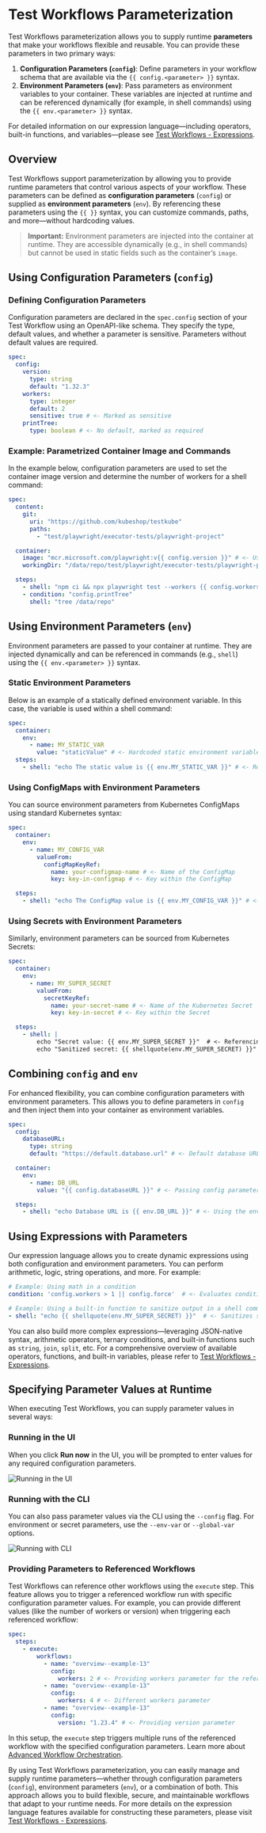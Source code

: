 # Test Workflows Parameterization

Test Workflows parameterization allows you to supply runtime **parameters** that make your workflows flexible and reusable. You can provide these parameters in two primary ways:

1. **Configuration Parameters (`config`)**: Define parameters in your workflow schema that are available via the `{{ config.<parameter> }}` syntax.
2. **Environment Parameters (`env`)**: Pass parameters as environment variables to your container. These variables are injected at runtime and can be referenced dynamically (for example, in shell commands) using the `{{ env.<parameter> }}` syntax.

For detailed information on our expression language—including operators, built-in functions, and variables—please see [Test Workflows - Expressions](./test-workflows-expressions).

## Overview

Test Workflows support parameterization by allowing you to provide runtime parameters that control various aspects of your workflow. These parameters can be defined as **configuration parameters** (`config`) or supplied as **environment parameters** (`env`). By referencing these parameters using the `{{ }}` syntax, you can customize commands, paths, and more—without hardcoding values.

> **Important:** Environment parameters are injected into the container at runtime. They are accessible dynamically (e.g., in shell commands) but cannot be used in static fields such as the container’s `image`.

## Using Configuration Parameters (`config`)

### Defining Configuration Parameters

Configuration parameters are declared in the `spec.config` section of your Test Workflow using an OpenAPI-like schema. They specify the type, default values, and whether a parameter is sensitive. Parameters without default values are required.

```yaml
spec:
  config:
    version:
      type: string
      default: "1.32.3"
    workers:
      type: integer
      default: 2
      sensitive: true # <- Marked as sensitive
    printTree:
      type: boolean # <- No default, marked as required
```

### Example: Parametrized Container Image and Commands

In the example below, configuration parameters are used to set the container image version and determine the number of workers for a shell command:

```yaml
spec:
  content:
    git:
      uri: "https://github.com/kubeshop/testkube"
      paths:
        - "test/playwright/executor-tests/playwright-project"

  container:
    image: "mcr.microsoft.com/playwright:v{{ config.version }}" # <- Using config parameter for version
    workingDir: "/data/repo/test/playwright/executor-tests/playwright-project"

  steps:
    - shell: "npm ci && npx playwright test --workers {{ config.workers }}" # <- Using config parameter for workers
    - condition: "config.printTree"
      shell: "tree /data/repo"
```

## Using Environment Parameters (`env`)

Environment parameters are passed to your container at runtime. They are injected dynamically and can be referenced in commands (e.g., `shell`) using the `{{ env.<parameter> }}` syntax.

### Static Environment Parameters

Below is an example of a statically defined environment variable. In this case, the variable is used within a shell command:

```yaml
spec:
  container:
    env:
      - name: MY_STATIC_VAR
        value: "staticValue" # <- Hardcoded static environment variable
  steps:
    - shell: "echo The static value is {{ env.MY_STATIC_VAR }}" # <- Referencing the env variable in a shell command
```

### Using ConfigMaps with Environment Parameters

You can source environment parameters from Kubernetes ConfigMaps using standard Kubernetes syntax:

```yaml
spec:
  container:
    env:
      - name: MY_CONFIG_VAR
        valueFrom:
          configMapKeyRef:
            name: your-configmap-name # <- Name of the ConfigMap
            key: key-in-configmap # <- Key within the ConfigMap

  steps:
    - shell: "echo The ConfigMap value is {{ env.MY_CONFIG_VAR }}" # <- Referencing the ConfigMap value
```

### Using Secrets with Environment Parameters

Similarly, environment parameters can be sourced from Kubernetes Secrets:

```yaml
spec:
  container:
    env:
      - name: MY_SUPER_SECRET
        valueFrom:
          secretKeyRef:
            name: your-secret-name # <- Name of the Kubernetes Secret
            key: key-in-secret # <- Key within the Secret

  steps:
    - shell: |
        echo "Secret value: {{ env.MY_SUPER_SECRET }}"  # <- Referencing the secret in a shell command
        echo "Sanitized secret: {{ shellquote(env.MY_SUPER_SECRET) }}"  # <- Using the shellquote function to sanitize output
```

## Combining `config` and `env`

For enhanced flexibility, you can combine configuration parameters with environment parameters. This allows you to define parameters in `config` and then inject them into your container as environment variables.

```yaml
spec:
  config:
    databaseURL:
      type: string
      default: "https://default.database.url" # <- Default database URL

  container:
    env:
      - name: DB_URL
        value: "{{ config.databaseURL }}" # <- Passing config parameter to an env variable

  steps:
    - shell: "echo Database URL is {{ env.DB_URL }}" # <- Using the env variable in a shell command
```

## Using Expressions with Parameters

Our expression language allows you to create dynamic expressions using both configuration and environment parameters. You can perform arithmetic, logic, string operations, and more. For example:

```yaml
# Example: Using math in a condition
condition: 'config.workers > 1 || config.force'  # <- Evaluates condition based on config parameters

# Example: Using a built-in function to sanitize output in a shell command
- shell: "echo {{ shellquote(env.MY_SUPER_SECRET) }}"  # <- Sanitizes secret before output
```

You can also build more complex expressions—leveraging JSON-native syntax, arithmetic operators, ternary conditions, and built-in functions such as `string`, `join`, `split`, etc. For a comprehensive overview of available operators, functions, and built-in variables, please refer to [Test Workflows - Expressions](./test-workflows-expressions).

## Specifying Parameter Values at Runtime

When executing Test Workflows, you can supply parameter values in several ways:

### Running in the UI

When you click **Run now** in the UI, you will be prompted to enter values for any required configuration parameters.

![Running in the UI](../img/run-in-the-ui.png)

### Running with the CLI

You can also pass parameter values via the CLI using the `--config` flag. For environment or secret parameters, use the `--env-var` or `--global-var` options.

![Running with CLI](../img/running-with-cli.png)

### Providing Parameters to Referenced Workflows

Test Workflows can reference other workflows using the `execute` step. This feature allows you to trigger a referenced workflow run with specific configuration parameter values. For example, you can provide different values (like the number of workers or version) when triggering each referenced workflow:

```yaml
spec:
  steps:
    - execute:
        workflows:
          - name: "overview--example-13"
            config:
              workers: 2 # <- Providing workers parameter for the referenced workflow
          - name: "overview--example-13"
            config:
              workers: 4 # <- Different workers parameter
          - name: "overview--example-13"
            config:
              version: "1.23.4" # <- Providing version parameter
```

In this setup, the `execute` step triggers multiple runs of the referenced workflow with the specified configuration parameters. Learn more about [Advanced Workflow Orchestration](./test-workflows-test-suites).

By using Test Workflows parameterization, you can easily manage and supply runtime parameters—whether through configuration parameters (`config`), environment parameters (`env`), or a combination of both. This approach allows you to build flexible, secure, and maintainable workflows that adapt to your runtime needs. For more details on the expression language features available for constructing these parameters, please visit [Test Workflows - Expressions](./test-workflows-expressions).
